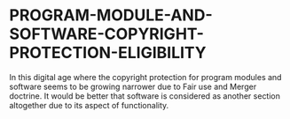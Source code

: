 # PROGRAM-MODULE-AND-SOFTWARE-COPYRIGHT-PROTECTION-ELIGIBILITY
In this digital age where the copyright protection for program modules and software seems to be growing narrower due to Fair use and Merger doctrine. It would be better that software is considered as another section altogether due to its aspect of functionality.
